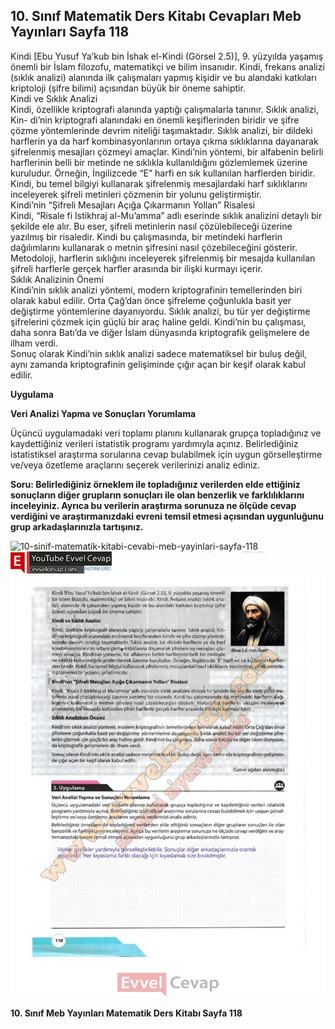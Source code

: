 ## 10. Sınıf Matematik Ders Kitabı Cevapları Meb Yayınları Sayfa 118

Kindi [Ebu Yusuf Ya’kub bin İshak el-Kindi (Görsel 2.5)], 9. yüzyılda yaşamış önemli bir İslam filozofu, matematikçi ve bilim insanıdır. Kindi, frekans analizi (sıklık analizi) alanında ilk çalışmaları yapmış kişidir ve bu alandaki katkıları kriptoloji (şifre bilimi) açısından büyük bir öneme sahiptir.  
 Kindi ve Sıklık Analizi  
 Kindi, özellikle kriptografi alanında yaptığı çalışmalarla tanınır. Sıklık analizi, Kin- di’nin kriptografi alanındaki en önemli keşiflerinden biridir ve şifre çözme yöntemlerinde devrim niteliği taşımaktadır. Sıklık analizi, bir dildeki harflerin ya da harf kombinasyonlarının ortaya çıkma sıklıklarına dayanarak şifrelenmiş mesajları çözmeyi amaçlar. Kindi’nin yöntemi, bir alfabenin belirli harflerinin belli bir metinde ne sıklıkla kullanıldığını gözlemlemek üzerine kuruludur. Örneğin, İngilizcede “E” harfi en sık kullanılan harflerden biridir. Kindi, bu temel bilgiyi kullanarak şifrelenmiş mesajlardaki harf sıklıklarını inceleyerek şifreli metinleri çözmenin bir yolunu geliştirmiştir.  
 Kindi’nin “Şifreli Mesajları Açığa Çıkarmanın Yollan” Risalesi  
 Kindi, “Risale fi Istikhraj al-Mu’amma” adlı eserinde sıklık analizini detaylı bir şekilde ele alır. Bu eser, şifreli metinlerin nasıl çözülebileceği üzerine yazılmış bir risaledir. Kindi bu çalışmasında, bir metindeki harflerin dağılımlarını kullanarak o metnin şifresini nasıl çözebileceğini gösterir. Metodoloji, harflerin sıklığını inceleyerek şifrelenmiş bir mesajda kullanılan şifreli harflerle gerçek harfler arasında bir ilişki kurmayı içerir.  
 Sıklık Analizinin Önemi  
 Kindi’nin sıklık analizi yöntemi, modern kriptografinirı temellerinden biri olarak kabul edilir. Orta Çağ’dan önce şifreleme çoğunlukla basit yer değiştirme yöntemlerine dayanıyordu. Sıklık analizi, bu tür yer değiştirme şifrelerini çözmek için güçlü bir araç haline geldi. Kindi’nin bu çalışması, daha sonra Batı’da ve diğer İslam dünyasında kriptografik gelişmelere de ilham verdi.  
 Sonuç olarak Kindi’nin sıklık analizi sadece matematiksel bir buluş değil, aynı zamanda kriptografinin gelişiminde çığır açan bir keşif olarak kabul edilir.

**Uygulama**

**Veri Analizi Yapma ve Sonuçları Yorumlama**

Üçüncü uygulamadaki veri toplamı planını kullanarak grupça topladığınız ve kaydettiğiniz verileri istatistik programı yardımıyla açınız. Belirlediğiniz istatistiksel araştırma sorularına cevap bulabilmek için uygun görselleştirme ve/veya özetleme araçlarını seçerek verilerinizi analiz ediniz.

**Soru: Belirlediğiniz örneklem ile topladığınız verilerden elde ettiğiniz sonuçların diğer grupların sonuçları ile olan benzerlik ve farklılıklarını inceleyiniz. Ayrıca bu verilerin araştırma sorunuza ne ölçüde cevap verdiğini ve araştırmanızdaki evreni temsil etmesi açısından uygunluğunu grup arkadaşlarınızla tartışınız.**

![10-sinif-matematik-kitabi-cevabi-meb-yayinlari-sayfa-118]()![10-sinif-matematik-kitabi-cevabi-meb-yayinlari-sayfa-118](./image1.webp)

**10. Sınıf Meb Yayınları Matematik Ders Kitabı Sayfa 118**